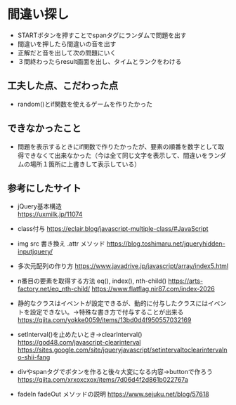 # 間違い探し
- STARTボタンを押すことでspanタグにランダムで問題を出す
- 間違いを押したら間違いの音を出す
- 正解だと音を出して次の問題にいく
- ３問終わったらresult画面を出し、タイムとランクをわける

## 工夫した点、こだわった点
- random()とif関数を使えるゲームを作りたかった

## できなかったこと
- 問題を表示するときにif関数で作りたかったが、要素の順番を数字として取得できなくて出来なかった（今は全て同じ文字を表示して、間違いをランダムの場所１箇所に上書きして表示している）

## 参考にしたサイト
- jQuery基本構造  
  https://uxmilk.jp/11074

- class付与 
  https://eclair.blog/javascript-multiple-class/#JavaScript

- img src 書き換え .attr メソッド 
  https://blog.toshimaru.net/jqueryhidden-inputjquery/

- 多次元配列の作り方
  https://www.javadrive.jp/javascript/array/index5.html

- n番目の要素を取得する方法  eq(), index(), nth-child()
  https://arts-factory.net/eq_nth-child/
  https://www.flatflag.nir87.com/index-2026

- 静的なクラスはイベントが設定できるが、動的に付与したクラスにはイベントを設定できない。→特殊な書き方で付与することが出来る
  https://qiita.com/yokke0059/items/13bd0d4f950557032169

- setInterval()を止めたいとき→clearInterval()
  https://god48.com/javascript-clearinterval 
  https://sites.google.com/site/jqueryjavascript/setintervaltoclearintervalno-shii-fang

- divやspanタグでボタンを作ると後々大変になる内容→buttonで作ろう
  https://qiita.com/xrxoxcxox/items/7d06d4f2d861b022767a

- fadeIn fadeOut メソッドの説明
  https://www.sejuku.net/blog/57618